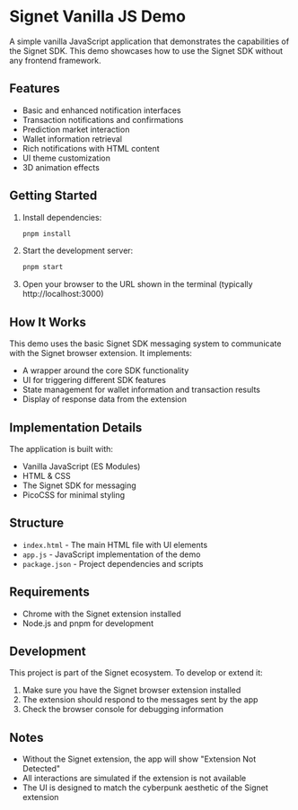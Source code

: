 # Signet Vanilla JS Demo

A simple vanilla JavaScript application that demonstrates the capabilities of the Signet SDK. This demo showcases how to use the Signet SDK without any frontend framework.

## Features

- Basic and enhanced notification interfaces
- Transaction notifications and confirmations
- Prediction market interaction
- Wallet information retrieval
- Rich notifications with HTML content
- UI theme customization
- 3D animation effects

## Getting Started

1. Install dependencies:
   ```bash
   pnpm install
   ```

2. Start the development server:
   ```bash
   pnpm start
   ```

3. Open your browser to the URL shown in the terminal (typically http://localhost:3000)

## How It Works

This demo uses the basic Signet SDK messaging system to communicate with the Signet browser extension. It implements:

- A wrapper around the core SDK functionality
- UI for triggering different SDK features
- State management for wallet information and transaction results
- Display of response data from the extension

## Implementation Details

The application is built with:
- Vanilla JavaScript (ES Modules)
- HTML & CSS
- The Signet SDK for messaging
- PicoCSS for minimal styling

## Structure

- `index.html` - The main HTML file with UI elements
- `app.js` - JavaScript implementation of the demo
- `package.json` - Project dependencies and scripts

## Requirements

- Chrome with the Signet extension installed
- Node.js and pnpm for development

## Development

This project is part of the Signet ecosystem. To develop or extend it:

1. Make sure you have the Signet browser extension installed
2. The extension should respond to the messages sent by the app
3. Check the browser console for debugging information

## Notes

- Without the Signet extension, the app will show "Extension Not Detected"
- All interactions are simulated if the extension is not available
- The UI is designed to match the cyberpunk aesthetic of the Signet extension
